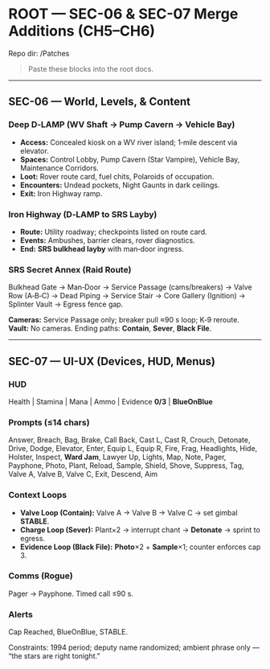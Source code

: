 # ROOT — SEC-06 & SEC-07 Merge Additions (CH5–CH6)
Repo dir: /Patches

> Paste these blocks into the root docs.

---
## SEC-06 — World, Levels, & Content

### Deep D‑LAMP (WV Shaft → Pump Cavern → Vehicle Bay)
- **Access:** Concealed kiosk on a WV river island; 1‑mile descent via elevator.
- **Spaces:** Control Lobby, Pump Cavern (Star Vampire), Vehicle Bay, Maintenance Corridors.
- **Loot:** Rover route card, fuel chits, Polaroids of occupation.
- **Encounters:** Undead pockets, Night Gaunts in dark ceilings.
- **Exit:** Iron Highway ramp.

### Iron Highway (D‑LAMP to SRS Layby)
- **Route:** Utility roadway; checkpoints listed on route card.
- **Events:** Ambushes, barrier clears, rover diagnostics.
- **End:** **SRS bulkhead layby** with man‑door ingress.

### SRS Secret Annex (Raid Route)
Bulkhead Gate → Man‑Door → Service Passage (cams/breakers) → Valve Row (A‑B‑C) → Dead Piping → Service Stair → Core Gallery (Ignition) → Splinter Vault → Egress fence gap.

**Cameras:** Service Passage only; breaker pull ≈90 s loop; K‑9 reroute.  
**Vault:** No cameras. Ending paths: **Contain**, **Sever**, **Black File**.

---
## SEC-07 — UI-UX (Devices, HUD, Menus)

### HUD
Health | Stamina | Mana | Ammo | Evidence **0/3** | **BlueOnBlue**

### Prompts (≤14 chars)
Answer, Breach, Bag, Brake, Call Back, Cast L, Cast R, Crouch, Detonate, Drive, Dodge, Elevator, Enter, Equip L, Equip R, Fire, Frag, Headlights, Hide, Holster, Inspect, **Ward Jam**, Lawyer Up, Lights, Map, Note, Pager, Payphone, Photo, Plant, Reload, Sample, Shield, Shove, Suppress, Tag, Valve A, Valve B, Valve C, Exit, Descend, Aim

### Context Loops
- **Valve Loop (Contain):** Valve A → Valve B → Valve C → set gimbal **STABLE**.
- **Charge Loop (Sever):** Plant×2 → interrupt chant → **Detonate** → sprint to egress.
- **Evidence Loop (Black File):** **Photo**×2 + **Sample**×1; counter enforces cap 3.

### Comms (Rogue)
Pager → Payphone. Timed call ≤90 s.

### Alerts
Cap Reached, BlueOnBlue, STABLE.

Constraints: 1994 period; deputy name randomized; ambient phrase only — “the stars are right tonight.”
